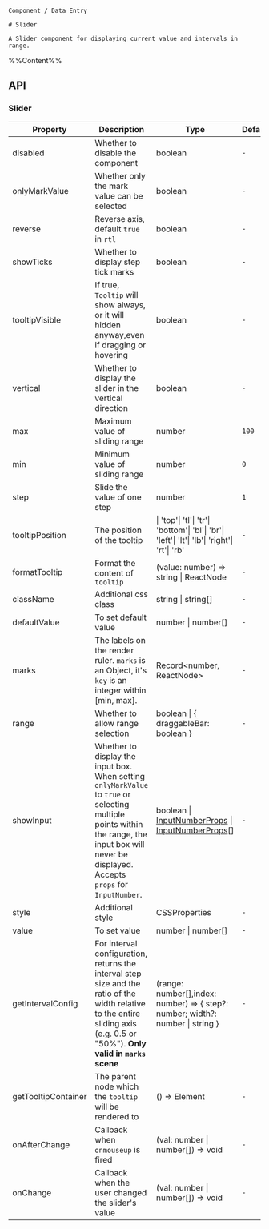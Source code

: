 `````
Component / Data Entry

# Slider

A Slider component for displaying current value and intervals in range.
`````

%%Content%%

## API

### Slider

|Property|Description|Type|DefaultValue|Version|
|---|---|---|---|---|
|disabled|Whether to disable the component|boolean |`-`|-|
|onlyMarkValue|Whether only the mark value can be selected|boolean |`-`|-|
|reverse|Reverse axis, default `true` in `rtl`|boolean |`-`|-|
|showTicks|Whether to display step tick marks|boolean |`-`|-|
|tooltipVisible|If true, `Tooltip` will show always, or it will hidden anyway,even if dragging or hovering|boolean |`-`|-|
|vertical|Whether to display the slider in the vertical direction|boolean |`-`|-|
|max|Maximum value of sliding range|number |`100`|-|
|min|Minimum value of sliding range|number |`0`|-|
|step|Slide the value of one step|number |`1`|-|
|tooltipPosition|The position of the tooltip|\| 'top'\| 'tl'\| 'tr'\| 'bottom'\| 'bl'\| 'br'\| 'left'\| 'lt'\| 'lb'\| 'right'\| 'rt'\| 'rb' |`-`|-|
|formatTooltip|Format the content of `tooltip`|(value: number) => string \| ReactNode |`-`|-|
|className|Additional css class|string \| string[] |`-`|-|
|defaultValue|To set default value|number \| number[] |`-`|-|
|marks|The labels on the render ruler. `marks` is an Object, it's `key` is an integer within [min, max].|Record&lt;number, ReactNode&gt; |`-`|-|
|range|Whether to allow range selection|boolean \| { draggableBar: boolean } |`-`|2.14.0|
|showInput|Whether to display the input box. When setting `onlyMarkValue` to `true` or selecting multiple points within the range, the input box will never be displayed. Accepts `props` for `InputNumber`.|boolean \| [InputNumberProps](input-number#inputnumber) \| [InputNumberProps](input-number#inputnumber)[] |`-`|`InputNumberProps` in `2.32.0`|
|style|Additional style|CSSProperties |`-`|-|
|value|To set value|number \| number[] |`-`|-|
|getIntervalConfig|For interval configuration, returns the interval step size and the ratio of the width relative to the entire sliding axis (e.g. 0.5 or "50%"). **Only valid in `marks` scene**|(range: number[],index: number) => { step?: number; width?: number \| string } |`-`|2.30.0|
|getTooltipContainer|The parent node which the `tooltip` will be rendered to|() => Element |`-`|-|
|onAfterChange|Callback when `onmouseup` is fired|(val: number \| number[]) => void |`-`|2.20.0|
|onChange|Callback when the user changed the slider's value|(val: number \| number[]) => void |`-`|-|
